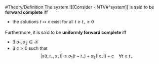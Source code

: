 #Theory/Definition
The system ![[Consider - NTV#^system]]
is said to be **forward complete** iff
- the solutions $t\mapsto x$ exist for all $t\geq t_\circ\geq 0$

Furthermore, it is said to be **uniformly forward complete** iff
- $\exists ~ \sigma_1,\sigma_2 \in \mathcal{K}$
- $\exists~c>0$
such that
$$ |x(t,t_\circ,x_\circ)| \leq \sigma_1(t-t_\circ) + \sigma_2(|x_\circ|) + c \quad \forall t\geq t_\circ$$
